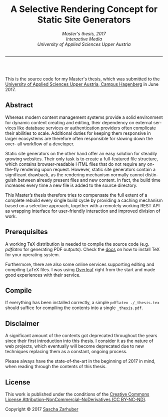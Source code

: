 <div align="center">
<h1>A Selective Rendering Concept for Static Site Generators</h1>
<i>
Master's thesis, 2017<br />
Interactive Media<br />
University of Applied Sciences Upper Austria
</i>
<br />
<br />
<hr />
<br />
<br />
</div>

This is the source code for my Master's thesis, which was submitted to the [University of Applied Sciences Upper Austria, Campus Hagenberg](https://www.fh-ooe.at/en/hagenberg-campus/) in June 2017.

## Abstract

Whereas modern content management systems provide a solid environment
for dynamic content creating and editing, their dependency on external ser-
vices like database services or authentication providers often complicate
their abilities to scale. Additional duties for keeping them responsive in
larger ecosystems are therefore often responsible for slowing down the over-
all workflow of a developer.

Static site generators on the other hand offer an easy solution for steadily
growing websites. Their only task is to create a full-featured file structure,
which contains browser-readable HTML files that do not require any on-
the-fly rendering upon request. However, static site generators contain a
significant drawback, as the rendering mechanism normally cannot distin-
guish between already present files and new content. In fact, the build time
increases every time a new file is added to the source directory.

This Master’s thesis therefore tries to compensate the full extent of a
complete rebuild every single build cycle by providing a caching mechanism
based on a selective approach, together with a remotely working REST API
as wrapping interface for user-friendly interaction and improved division of
work.

## Prerequisites

A working TeX distribution is needed to compile the source code (e.g. _pdflatex_ for generating PDF outputs). Check the [docs](https://www.latex-project.org/get/) on how to install TeX for your operating system.

Furthermore, there are also some online services supporting editing and compiling LaTeX files. I was using [Overleaf](https://www.overleaf.com) right from the start and made good experiences with their service.

## Compile

If everything has been installed correctly, a simple `pdflatex ./_thesis.tex` should suffice for compiling the contents into a single `_thesis.pdf`.

## Disclaimer

A significant amount of the contents got deprecated throughout the years since their first introduction into this thesis. I consider it as the nature of web projects, which eventually will become deprecated due to new techniques replacing them as a constant, ongoing process.

Please always have the state-of-the-art in the beginning of 2017 in mind, when reading through the contents of this thesis.

## License

This work is published under the conditions of the [Creative Commons
License Attribution–NonCommercial–NoDerivatives (CC BY-NC-ND)](https://creativecommons.org/licenses/by-nc-nd/3.0/).

Copyright ©️ 2017 [Sascha Zarhuber](https://sascha.work)
